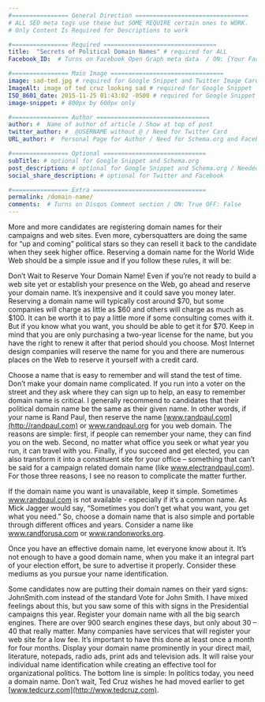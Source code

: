 ```yaml
---
#================ General Direction ================================
# ALL SEO meta tags use these but SOME REQUIRE certain ones to WORK.
# Only Content Is Required for Descriptions to work

#================ Required ================================
title:  "Secrets of Political Domain Names" # required for ALL
Facebook_ID:  # Turns on Facebook Open Graph meta data  / ON: {Your Facebook Page ID} OFF: False

#================ Main Image ================================
image: sad-ted.jpg # required for Google Snippet and Twitter Image Card
ImageAlt: image of ted cruz looking sad # required for Google Snippet
ISO_8601_date: 2015-11-25 01:43:02 -0500 # required for Google Snippet and Schema.org / fallback is in place if you leave it out
image-snippet: # 800px by 600px only

#================ Author ================================
author: #  Name of author of article / Show at top of post
twitter_author: #  @USERNAME without @ / Need for Twitter Card
URL_author: #  Personal Page for Author / Need for Schema.org and Facebook

#================ Optional =============================
subTitle: # optional for Google Snippet and Schema.org  
post_description: # optional for Google Snippet and Schema.org / Needed if there is no Content  
social_share_description: # optional for Twitter and Facebook

#================ Extra ================================
permalink: /domain-name/
comments:  # Turns on Disqus Comment section / ON: True OFF: False
---
```

More and more candidates are registering domain names for their campaigns and web sites. Even more, cybersquatters are doing the same for “up and coming” political stars so they can resell it back to the candidate when they seek higher office. Reserving a domain name for the World Wide Web should be a simple issue and if you follow these rules, it will be:

Don’t Wait to Reserve Your Domain Name! Even if you’re not ready to build a web site yet or establish your presence on the Web, go ahead and reserve your domain name. It’s inexpensive and it could save you money later. Reserving a domain name will typically cost around $70, but some companies will charge as little as $60 and others will charge as much as $100\. It can be worth it to pay a little more if some consulting comes with it. But if you know what you want, you should be able to get it for $70\. Keep in mind that you are only purchasing a two-year license for the name, but you have the right to renew it after that period should you choose. Most Internet design companies will reserve the name for you and there are numerous places on the Web to reserve it yourself with a credit card.

Choose a name that is easy to remember and will stand the test of time. Don’t make your domain name complicated. If you run into a voter on the street and they ask where they can sign up to help, an easy to remember domain name is critical. I generally recommend to candidates that their political domain name be the same as their given name. In other words, if your name is Rand Paul, then reserve the name [www.randpaul.com](http://randpaul.com) or www.randpaul.org for you web domain. The reasons are simple: first, if people can remember your name, they can find you on the web. Second, no matter what office you seek or what year you run, it can travel with you. Finally, if you succeed and get elected, you can also transform it into a constituent site for your office – something that can’t be said for a campaign related domain name (like www.electrandpaul.com). For those three reasons, I see no reason to complicate the matter further.

If the domain name you want is unavailable, keep it simple. Sometimes www.randpaul.com is not available - especially if it’s a common name. As Mick Jagger would say, “Sometimes you don’t get what you want, you get what you need.” So, choose a domain name that is also simple and portable through different offices and years. Consider a name like www.randforusa.com or www.randonworks.org.

Once you have an effective domain name, let everyone know about it. It’s not enough to have a good domain name, when you make it an integral part of your election effort, be sure to advertise it properly. Consider these mediums as you pursue your name identification.

Some candidates now are putting their domain names on their yard signs: JohnSmith.com instead of the standard Vote for John Smith. I have mixed feelings about this, but you saw some of this with signs in the Presidential campaigns this year. Register your domain name with all the big search engines. There are over 900 search engines these days, but only about 30 – 40 that really matter. Many companies have services that will register your web site for a low fee. It’s important to have this done at least once a month for four months. Display your domain name prominently in your direct mail, literature, notepads, radio ads, print ads and television ads. It will raise your individual name identification while creating an effective tool for organizational politics. The bottom line is simple: In politics today, you need a domain name. Don’t wait, Ted Cruz wishes he had moved earlier to get [www.tedcurz.com](http://www.tedcruz.com).
